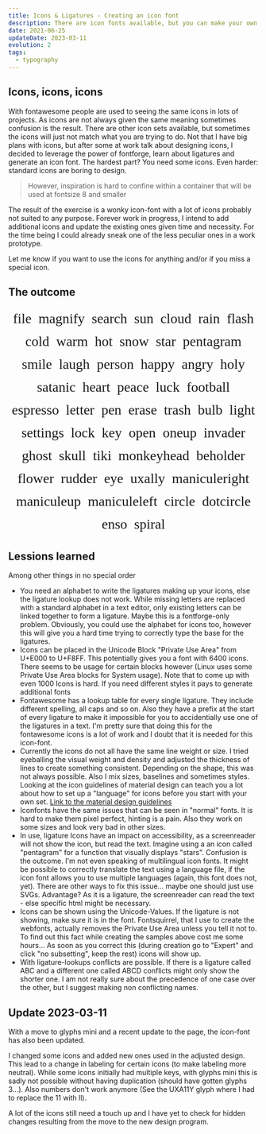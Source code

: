 ```yaml
---
title: Icons & Ligatures - Creating an icon font
description: There are icon fonts available, but you can make your own and learn about ligatures among other things
date: 2021-06-25
updateDate: 2023-03-11
evolution: 2
tags:
  - typography
---
```


## Icons, icons, icons

With fontawesome people are used to seeing the same icons in lots of projects. As icons are not always given the same meaning sometimes confusion is the result. There are other icon sets available, but sometimes the icons will just not match what you are trying to do. Not that I have big plans with icons, but after some at work talk about designing icons, I decided to leverage the power of fontforge, learn about ligatures and generate an icon font. The hardest part? You need some icons. Even harder: standard icons are boring to design. 

> However, inspiration is hard to confine within a container that will be used at fontsize 8 and smaller

The result of the exercise is a wonky icon-font with a lot of icons probably not suited to any purpose. Forever work in progress, I intend to add additional icons and update the existing ones given time and necessity. For the time being I could already sneak one of the less peculiar ones in a work prototype. 

Let me know if you want to use the icons for anything and/or if you miss a special icon. 

## The outcome

<style>

@font-face {
  font-family: 'miyconos_post';
  src: url('/articles/20210625_Type_Miyconos/Miyconos-Regular.woff2') format('woff2'),
       url('/articles/20210625_Type_Miyconos/Miyconos-Regular.woff') format('woff');
  font-weight: normal;
  font-style: normal;

}

.Entryicon{
  font-family:'miyconos_post';
  font-size:2em;
  margin:0.25em;
   
  flex-basis: 1em; 
  font-variant-ligatures: common-ligatures; 
  text-rendering: optimizeLegibility;
}

.Entryicon p{
  margin: 0em; 
}
</style>
<div class="text_sample" style="display:flex; flex-wrap:wrap; justify-content:center; flex-direction: row; margin:0em">
  <div class='Entryicon'><p>file</p></div>
  <div class='Entryicon'><p>magnify</p></div>
  <div class='Entryicon'><p>search</p></div>
  <div class='Entryicon'><p>sun</p></div>
  <div class='Entryicon'><p>cloud</p></div>
  <div class='Entryicon'><p>rain</p></div>
  <div class='Entryicon'><p>flash</p></div>
  <div class='Entryicon'><p>cold</p></div>
  <div class='Entryicon'><p>warm</p></div>
  <div class='Entryicon'><p>hot</p></div>
  <div class='Entryicon'><p>snow</p></div>
  <div class='Entryicon'><p>star</p></div>
  <div class='Entryicon'><p>pentagram</p></div>
  <div class='Entryicon'><p>smile</p></div>
  <div class='Entryicon'><p>laugh</p></div>
  <div class='Entryicon'><p>person</p></div>
  <div class='Entryicon'><p>happy</p></div>
  <div class='Entryicon'><p>angry</p></div>
  <div class='Entryicon'><p>holy</p></div>
  <div class='Entryicon'><p>satanic</p></div>
  <div class='Entryicon'><p>heart</p></div>
  <div class='Entryicon'><p>peace</p></div>
  <div class='Entryicon'><p>luck</p></div>
  <div class='Entryicon'><p>football</p></div>
  <div class='Entryicon'><p>espresso</p></div>
  <div class='Entryicon'><p>letter</p></div>
  <div class='Entryicon'><p>pen</p></div>
  <div class='Entryicon'><p>erase</p></div>
  <div class='Entryicon'><p>trash</p></div>
  <div class='Entryicon'><p>bulb</p></div>
  <div class='Entryicon'><p>light</p></div>
  <div class='Entryicon'><p>settings</p></div>
  <div class='Entryicon'><p>lock</p></div>
  <div class='Entryicon'><p>key</p></div>
  <div class='Entryicon'><p>open</p></div>
  <div class='Entryicon'><p>oneup</p></div>
  <div class='Entryicon'><p>invader</p></div>
  <div class='Entryicon'><p>ghost</p></div>
  <div class='Entryicon'><p>skull</p></div>
  <div class='Entryicon'><p>tiki</p></div>
  <div class='Entryicon'><p>monkeyhead</p></div>
  <div class='Entryicon'><p>beholder</p></div>
  <div class='Entryicon'><p>flower</p></div>
  <div class='Entryicon'><p>rudder</p></div>
  <div class='Entryicon'><p>eye</p></div>
  <div class='Entryicon'><p>uxally</p></div>
  <div class='Entryicon'><p>maniculeright</p></div>
  <div class='Entryicon'><p>maniculeup</p></div>
  <div class='Entryicon'><p>maniculeleft</p></div>
  <div class='Entryicon'><p>circle</p></div>
  <div class='Entryicon'><p>dotcircle</p></div>
  <div class='Entryicon'><p>enso</p></div>
  <div class='Entryicon'><p>spiral</p></div>
</div>

## Lessions learned

Among other things in no special order
- You need an alphabet to write the ligatures making up your icons, else the ligature lookup does not work. While missing letters are replaced with a standard alphabet in a text editor, only existing letters can be linked together to form a ligature. Maybe this is a fontforge-only problem. Obviously, you could use the alphabet for icons too, however this will give you a hard time trying to correctly type the base for the ligatures. 
- Icons can be placed in the Unicode Block "Private Use Area" from U+E000 to U+F8FF. This potentially gives you a font with 6400 icons. There seems to be usage for certain blocks however (Linux uses some Private Use Area blocks for System usage). Note that to come up with even 1000 Icons is hard. If you need different styles it pays to generate additional fonts
- Fontawesome has a lookup table for every single ligature. They include different spelling, all caps and so on. Also they have a prefix at the start of every ligature to make it impossible for you to accidentially use one of the ligatures in a text. I'm pretty sure that doing this for the fontawesome icons is a lot of work and I doubt that it is needed for this icon-font. 
- Currently the icons do not all have the same line weight or size. I tried eyeballing the visual weight and density and adjusted the thickness of lines to create something consistent. Depending on the shape, this was not always possible. Also I mix sizes, baselines and sometimes styles. Looking at the icon guidelines of material design can teach you a lot about how to set up a "language" for icons before you start with your own set. [Link to the material design guidelines](https://material.io/design/iconography/system-icons.html#design-principles)
- Iconfonts have the same issues that can be seen in "normal" fonts. It is hard to make them pixel perfect, hinting is a pain. Also they work on some sizes and look very bad in other sizes. 
- In use, ligature Icons have an impact on accessibility, as a screenreader will not show the icon, but read the text. Imagine using a an icon called "pentagram" for a function that visually displays "stars". Confusion is the outcome. I'm not even speaking of multilingual icon fonts. It might be possible to correctly translate the text using a language file, if the icon font allows you to use multiple languages (again, this font does not, yet). There are other ways to fix this issue... maybe one should just use SVGs. Advantage? As it is a ligature, the screenreader can read the text - else specific html might be necessary. 
- Icons can be shown using the Unicode-Values. If the ligature is not showing, make sure it is in the font. Fontsquirrel, that I use to create the webfonts, actually removes the Private Use Area unless you tell it not to. To find out this fact while creating the samples above cost me some hours... As soon as you correct this (during creation go to "Expert" and click "no subsetting", keep the rest) icons will show up.
- With ligature-lookups conflicts are possible. If there is a ligature called ABC and a different one called ABCD conflicts might only show the shorter one. I am not really sure about the precedence of one case over the other, but I suggest making non conflicting names. 

## Update 2023-03-11

With a move to glyphs mini and a recent update to the page, the icon-font has also been updated. 

I changed some icons and added new ones used in the adjusted design. This lead to a change in labeling for certain icons (to make labeling more neutral). While some icons initially had multiple keys, with glyphs mini this is sadly not possible without having duplication (should have gotten glyphs 3...). Also numbers don't work anymore (See the UXA11Y glyph where I had to replace the 11 with ll). 

A lot of the icons still need a touch up and I have yet to check for hidden changes resulting from the move to the new design program.